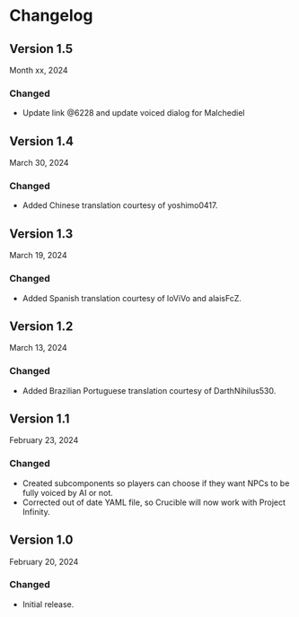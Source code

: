 # Changelog

## Version 1.5

Month xx, 2024

### Changed

- Update link @6228 and update voiced dialog for Malchediel

## Version 1.4

March 30, 2024

### Changed

- Added Chinese translation courtesy of yoshimo0417.

## Version 1.3

March 19, 2024

### Changed

- Added Spanish translation courtesy of loViVo and alaisFcZ.

## Version 1.2

March 13, 2024

### Changed

- Added Brazilian Portuguese translation courtesy of DarthNihilus530.

## Version 1.1

February 23, 2024

### Changed

- Created subcomponents so players can choose if they want NPCs to be fully voiced by AI or not.
- Corrected out of date YAML file, so Crucible will now work with Project Infinity.

## Version 1.0

February 20, 2024

### Changed

- Initial release.